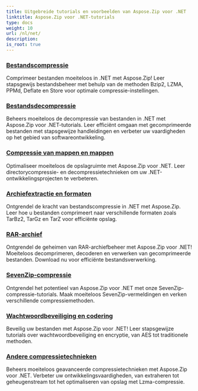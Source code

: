 ```yaml
---
title: Uitgebreide tutorials en voorbeelden van Aspose.Zip voor .NET
linktitle: Aspose.Zip voor .NET-tutorials
type: docs
weight: 10
url: /nl/net/
description:
is_root: true
---
```


### [Bestandscompressie](./file-compression/)
Comprimeer bestanden moeiteloos in .NET met Aspose.Zip! Leer stapsgewijs bestandsbeheer met behulp van de methoden Bzip2, LZMA, PPMd, Deflate en Store voor optimale compressie-instellingen.
### [Bestandsdecompressie](./file-decompression/)
Beheers moeiteloos de decompressie van bestanden in .NET met Aspose.Zip voor .NET-tutorials. Leer efficiënt omgaan met gecomprimeerde bestanden met stapsgewijze handleidingen en verbeter uw vaardigheden op het gebied van softwareontwikkeling.
### [Compressie van mappen en mappen](./directory-and-folder-compression/)
Optimaliseer moeiteloos de opslagruimte met Aspose.Zip voor .NET. Leer directorycompressie- en decompressietechnieken om uw .NET-ontwikkelingsprojecten te verbeteren.
### [Archiefextractie en formaten](./archive-extraction-and-formats/)
Ontgrendel de kracht van bestandscompressie in .NET met Aspose.Zip. Leer hoe u bestanden comprimeert naar verschillende formaten zoals TarBz2, TarGz en TarZ voor efficiënte opslag.
### [RAR-archief](./rar-archive/)
Ontgrendel de geheimen van RAR-archiefbeheer met Aspose.Zip voor .NET! Moeiteloos decomprimeren, decoderen en verwerken van gecomprimeerde bestanden. Download nu voor efficiënte bestandsverwerking.
### [SevenZip-compressie](./sevenzip-compression/)
Ontgrendel het potentieel van Aspose.Zip voor .NET met onze SevenZip-compressie-tutorials. Maak moeiteloos SevenZip-vermeldingen en verken verschillende compressiemethoden.
### [Wachtwoordbeveiliging en codering](./password-protection-and-encryption/)
Beveilig uw bestanden met Aspose.Zip voor .NET! Leer stapsgewijze tutorials over wachtwoordbeveiliging en encryptie, van AES tot traditionele methoden. 
### [Andere compressietechnieken](./other-compression-techniques/)
Beheers moeiteloos geavanceerde compressietechnieken met Aspose.Zip voor .NET. Verbeter uw ontwikkelingsvaardigheden, van extraheren tot geheugenstream tot het optimaliseren van opslag met Lzma-compressie.